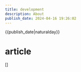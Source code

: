 ```yaml
---
title: development
description: About 
publish_date: 2024-04-16 19:26:02
---
```


{{publish_date|naturalday}}
# article

[]